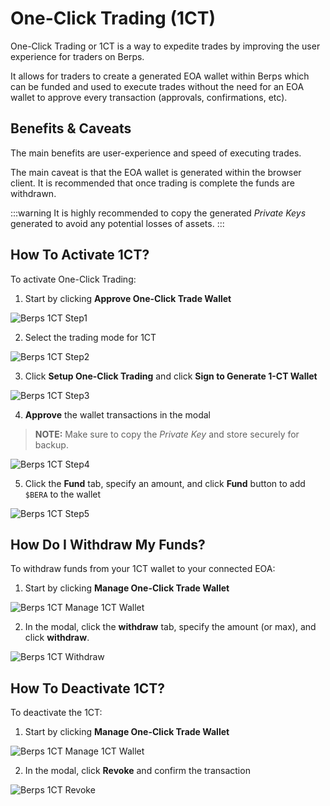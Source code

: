 # One-Click Trading (1CT)

One-Click Trading or 1CT is a way to expedite trades by improving the user experience for traders on Berps.

It allows for traders to create a generated EOA wallet within Berps which can be funded and used to execute trades without the need for an EOA wallet to approve every transaction (approvals, confirmations, etc).

## Benefits & Caveats

The main benefits are user-experience and speed of executing trades.

The main caveat is that the EOA wallet is generated within the browser client. It is recommended that once trading is complete the funds are withdrawn.

:::warning
It is highly recommended to copy the generated _Private Keys_ generated to avoid any potential losses of assets.
:::

## How To Activate 1CT?

To activate One-Click Trading:

1. Start by clicking **Approve One-Click Trade Wallet**

![Berps 1CT Step1](/assets/berps-1ct-01.png)

2. Select the trading mode for 1CT

![Berps 1CT Step2](/assets/berps-1ct-02.png)

3. Click **Setup One-Click Trading** and click **Sign to Generate 1-CT Wallet**

![Berps 1CT Step3](/assets/berps-1ct-03.png)

4. **Approve** the wallet transactions in the modal

> **NOTE:** Make sure to copy the _Private Key_ and store securely for backup.

![Berps 1CT Step4](/assets/berps-1ct-04.png)

5. Click the **Fund** tab, specify an amount, and click **Fund** button to add `$BERA` to the wallet

![Berps 1CT Step5](/assets/berps-1ct-05.png)

## How Do I Withdraw My Funds?

To withdraw funds from your 1CT wallet to your connected EOA:

1. Start by clicking **Manage One-Click Trade Wallet**

![Berps 1CT Manage 1CT Wallet](/assets/berps-1ct-06.png)

2. In the modal, click the **withdraw** tab, specify the amount (or max), and click **withdraw**.

![Berps 1CT Withdraw](/assets/berps-1ct-07.png)

## How To Deactivate 1CT?

To deactivate the 1CT:

1. Start by clicking **Manage One-Click Trade Wallet**

![Berps 1CT Manage 1CT Wallet](/assets/berps-1ct-06.png)

2. In the modal, click **Revoke** and confirm the transaction

![Berps 1CT Revoke](/assets/berps-1ct-08.png)
